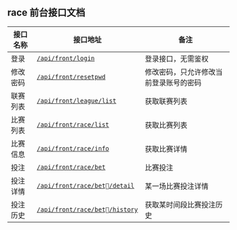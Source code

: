 ## race 前台接口文档
| 接口名称 | 接口地址 | 备注 |
| ------ | ------ | ------ |
| 登录 | [``/api/front/login``](./basic/basic.md#登录) | 登录接口，无需鉴权 |
| 修改密码 | [``/api/front/resetpwd``](./basic/basic.md#修改密码) | 修改密码，只允许修改当前登录账号的密码 |
| 联赛列表 | [``/api/front/league/list``](./league/league.md#联赛列表) | 获取联赛列表 |
| 比赛列表 | [``/api/front/race/list``](./race/race.md#比赛列表) | 获取比赛列表 |
| 比赛信息 | [``/api/front/race/info``](./race/race.md#比赛信息) | 获取比赛详情 |
| 投注 | [``/api/front/race/bet``](./bet/bet.md#投注) | 比赛投注 |
| 投注详情 | [``/api/front/race/bet/detail``](./bet/bet.md#投注详情) | 某一场比赛投注详情 |
| 投注历史 | [``/api/front/race/bet/history``](./bet/bet.md#投注历史) | 获取某时间段比赛投注历史 |

